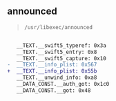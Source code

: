 ## announced

> `/usr/libexec/announced`

```diff

   __TEXT.__swift5_typeref: 0x3a
   __TEXT.__swift5_entry: 0x8
   __TEXT.__swift5_capture: 0x10
-  __TEXT.__info_plist: 0x567
+  __TEXT.__info_plist: 0x55b
   __TEXT.__unwind_info: 0xa8
   __DATA_CONST.__auth_got: 0x1c0
   __DATA_CONST.__got: 0x48

```
